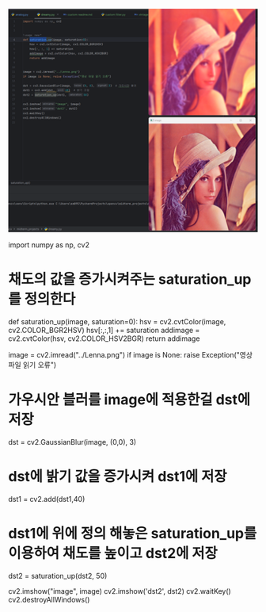 ![dreamy.png](dreamy.png)

import numpy as np, cv2

# 채도의 값을 증가시켜주는 saturation_up를 정의한다

def saturation_up(image, saturation=0):
hsv = cv2.cvtColor(image, cv2.COLOR_BGR2HSV)
hsv[:,:,1] += saturation
addimage = cv2.cvtColor(hsv, cv2.COLOR_HSV2BGR)
return addimage

image = cv2.imread("../Lenna.png")
if image is None: raise Exception("영상 파일 읽기 오류")

# 가우시안 블러를 image에 적용한걸 dst에 저장

dst = cv2.GaussianBlur(image, (0,0), 3)

# dst에 밝기 값을 증가시켜 dst1에 저장

dst1 = cv2.add(dst1,40)

# dst1에 위에 정의 해놓은 saturation_up를 이용하여 채도를 높이고 dst2에 저장

dst2 = saturation_up(dst2, 50)

cv2.imshow("image", image)
cv2.imshow('dst2', dst2)
cv2.waitKey()
cv2.destroyAllWindows()